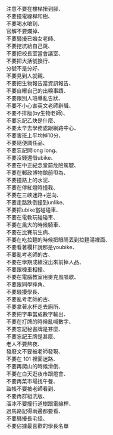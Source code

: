 注意不要在樓梯扭到腳、  
不要撞電線桿和樹、  
不要喝水嗆到、  
官解不要爛掉、  
不要騷擾已婚女老師、  
不要挖坑給自己跳、  
不要把校長室當會議室、  
不要把大括號換行、  
分號不是分好、  
不要見到人就親、  
不要把生物報告當資訊報告、  
不要自曝自己的出糗事蹟、  
不要跟別人班導亂告狀、  
不要不小心害英文老師辭職、  
不要不排版(by生物老師)、  
不要忘記乙炔是什麼、  
不要太早去學務處跟網路中心、  
不要害班上平均掉10分、  
不要隨便調任品、  
不要忘記開long long、  
不要沒錢還借ubike、  
不要在中正紀念堂前危險駕駛、  
不要在郵政博物館前甩為、  
不要撞路上的水泥、  
不要在停紅燈時撞我、  
不要在三峽迷路+逆向、  
不要走路跌倒撞到unlike、  
不要把ubike當碰碰車、  
不要在電教玩碰碰車、  
不要在風大的時候騎車、  
不要在比賽前生病、  
不要在吃拉麵的時候把眼睛丟到拉麵湯裡面、  
不要看著欄杆說那是youbike、  
不要亂考老師的古、  
不要在學期成績沒出來前掉人品、  
不要跟機車相撞、  
不要在電腦教室用麥克風唱歌、  
不要跟同學摔角、  
不要騷擾學長、  
不要亂考老師的古、  
不要拿著水杯走去廁所、  
不要把字串當成數字輸出、  
不要在打牌的時候亂喊數字、  
不要忘記秘書牌是甚麼、  
不要忘記王牌是甚麼、  
老人不要熬夜、  
發廢文不要被老師發現、  
不要在 101 裡面迷路、  
不要再爬山的時候滑倒、  
不要在白天逛夜市跟燈會、  
不要再菜市場找午餐、  
盜帳不要被老師看到、  
不要再群組洗版、  
溜冰不要撞行道樹跟電線桿、  
過馬路記得兩邊都要看、  
不要騷擾長毛怪、  
不要佔據最喜歡的學長名單
